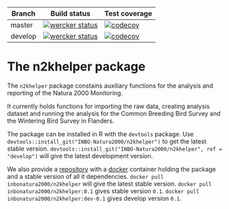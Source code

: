 **Branch** | **Build status** | **Test coverage**
---------- | ---------------- | -----------------
master | [![wercker status](https://app.wercker.com/status/a0db92c2c346d3ce044568c17879fb51/m/master "wercker status")](https://app.wercker.com/project/bykey/a0db92c2c346d3ce044568c17879fb51) | [![codecov](https://codecov.io/gh/inbo/n2khelper/branch/master/graph/badge.svg)](https://codecov.io/gh/inbo/n2khelper)
develop | [![wercker status](https://app.wercker.com/status/a0db92c2c346d3ce044568c17879fb51/m/develop "wercker status")](https://app.wercker.com/project/bykey/a0db92c2c346d3ce044568c17879fb51) | [![codecov](https://codecov.io/gh/inbo/n2khelper/branch/develop/graph/badge.svg)](https://codecov.io/gh/inbo/n2khelper)

# The n2khelper package

The `n2khelper` package constains auxiliary functions for the analysis and reporting of the Natura 2000 Monitoring.

It currently holds functions for importing the raw data, creating analysis dataset and running the analysis for the Common Breeding Bird Survey and the Wintering Bird Survey in Flanders.

The package can be installed in R with the `devtools` package. Use `devtools::install_git("INBO-Natura2000/n2khelper")` to get the latest stable version. `devtools::install_git("INBO-Natura2000/n2khelper", ref = "develop")` will give the latest development version.

We also provide a [repository](https://hub.docker.com/r/inbonatura2000/n2khelper/) with a [docker](https://www.docker.com/) container holding the package and a stable version of all it dependencies. `docker pull inbonatura2000/n2khelper` will give the latest stable version. `docker pull inbonatura2000/n2khelper:0.1` gives stable version `0.1`. `docker pull inbonatura2000/n2khelper:dev-0.1` gives develop version `0.1`.
